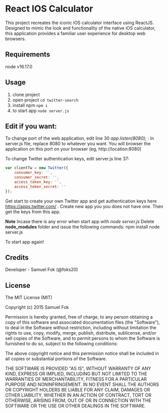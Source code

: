 

# React IOS Calculator

This project recreates the iconic iOS calculator interface using ReactJS. Designed to mimic the look and functionality of the native iOS calculator, this application provides a familiar user experience for desktop web browsers. 


## Requirements

node v16.17.0

## Usage

1. clone project   
2. open project `cd twitter-search`
3. install npm `npm i`
4. to start app `node server.js`

## Edit if you want:
To change port of the web application, edit line 30 *app.listen(8080);* :
In server.js file, replace 8080 to whatever you want.
You will browser the application on this port on your browser (eg, http://location:8080)

To change Twitter authentication keys, edit server.js line 37:
```javascript
var clientTw = new Twitter({
    consumer_key: '',
    consumer_secret: '',
    access_token_key: '',
    access_token_secret: ''
});
```
Get start to create your own Twitter app and get authentication keys here https://apps.twitter.com/ . Create new app you you does not have one. Then get the keys from this app.

**Note**
Incase there is any error when start app with *node server.js*
Delete **node_modules** folder and issue the following commands:
npm install
node server.js

To start app again!

## Credits
 
Developer - Samuel Fok (@foks20)

 
## License
 
The MIT License (MIT)

Copyright (c) 2015 Samuel Fok

Permission is hereby granted, free of charge, to any person obtaining a copy of this software and associated documentation files (the "Software"), to deal in the Software without restriction, including without limitation the rights to use, copy, modify, merge, publish, distribute, sublicense, and/or sell copies of the Software, and to permit persons to whom the Software is furnished to do so, subject to the following conditions:

The above copyright notice and this permission notice shall be included in all copies or substantial portions of the Software.

THE SOFTWARE IS PROVIDED "AS IS", WITHOUT WARRANTY OF ANY KIND, EXPRESS OR IMPLIED, INCLUDING BUT NOT LIMITED TO THE WARRANTIES OF MERCHANTABILITY, FITNESS FOR A PARTICULAR PURPOSE AND NONINFRINGEMENT. IN NO EVENT SHALL THE AUTHORS OR COPYRIGHT HOLDERS BE LIABLE FOR ANY CLAIM, DAMAGES OR OTHER LIABILITY, WHETHER IN AN ACTION OF CONTRACT, TORT OR OTHERWISE, ARISING FROM, OUT OF OR IN CONNECTION WITH THE SOFTWARE OR THE USE OR OTHER DEALINGS IN THE SOFTWARE.
